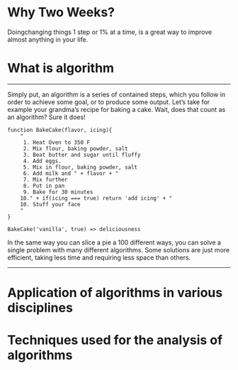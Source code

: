 # 

# Why Two Weeks?

Doingchanging things 1 step or 1% at a time, is a great way to improve almost anything in your life.

# 

# 

# What is algorithm

---

Simply put, an algorithm is a series of contained steps, which you follow in order to achieve some goal, or to produce some output. Let’s take for example your grandma’s recipe for baking a cake. Wait, does that count as an algorithm? Sure it does!

```
function BakeCake(flavor, icing){
    "
     1. Heat Oven to 350 F
     2. Mix flour, baking powder, salt
     3. Beat butter and sugar until fluffy
     4. Add eggs.
     5. Mix in flour, baking powder, salt
     6. Add milk and " + flavor + "
     7. Mix further
     8. Put in pan
     9. Bake for 30 minutes
    10." + if(icing === true) return 'add icing' + "
    10. Stuff your face
    "
}

BakeCake('vanilla', true) => deliciousness
```

In the same way you can slice a pie a 100 different ways, you can solve a single problem with many different algorithms. Some solutions are just more efficient, taking less time and requiring less space than others.

---

# Application of algorithms in various disciplines

# Techniques used for the analysis of algorithms



